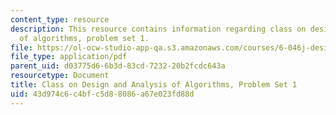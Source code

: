 ```yaml
---
content_type: resource
description: This resource contains information regarding class on design and analysis
  of algorithms, problem set 1.
file: https://ol-ocw-studio-app-qa.s3.amazonaws.com/courses/6-046j-design-and-analysis-of-algorithms-spring-2015/43d974c6c4bfc5d88086a67e023fd88d_MIT6_046JS15_pset1.pdf
file_type: application/pdf
parent_uid: d03775d6-6b3d-83cd-7232-20b2fcdc643a
resourcetype: Document
title: Class on Design and Analysis of Algorithms, Problem Set 1
uid: 43d974c6-c4bf-c5d8-8086-a67e023fd88d
---
```

